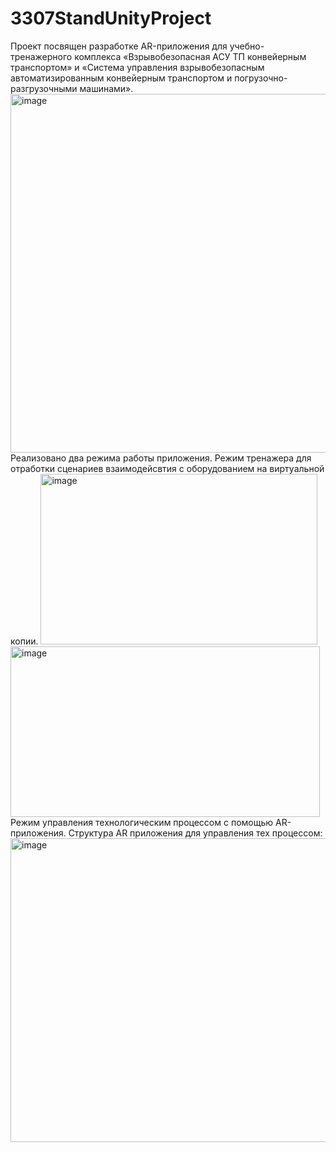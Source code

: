 # 3307StandUnityProject
Проект посвящен разработке AR-приложения для учебно-тренажерного комплекса «Взрывобезопасная АСУ ТП конвейерным транспортом» и «Система управления взрывобезопасным автоматизированным конвейерным транспортом и погрузочно-разгрузочными машинами». 
<img width="993" height="574" alt="image" src="https://github.com/user-attachments/assets/5ea1e997-2a0e-4a64-8894-91b1f526555d" />
Реализовано два режима работы приложения. 
Режим тренажера для отработки сценариев взаимодейсвтия с оборудованием на виртуальной копии.
<img width="443" height="273" alt="image" src="https://github.com/user-attachments/assets/d942f5ac-bd62-4855-94a0-df574b39ae26" />
<img width="495" height="273" alt="image" src="https://github.com/user-attachments/assets/6fe44e6a-5be7-403e-99cf-df71ad48a666" />
Режим управления технологическим процессом с помощью AR-приложения. Структура AR приложения для управления тех процессом:
<img width="752" height="486" alt="image" src="https://github.com/user-attachments/assets/3b18df32-359a-4b43-9aa4-a27f64e3ad97" />

